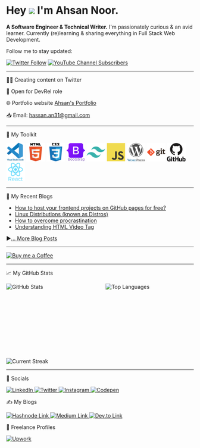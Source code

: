 <h1>Hey <img src="https://raw.githubusercontent.com/MartinHeinz/MartinHeinz/master/wave.gif" width="35px"> I'm Ahsan Noor.</h1>
<p><strong>A Software Engineer & Technical Writer.</strong> I'm passionately curious & an avid learner. Currently (re)learning & sharing everything in Full Stack Web Development.</p>
  
Follow me to stay updated:
  
[![Twitter Follow](https://img.shields.io/twitter/follow/ANoorTM?label=Twitter%20Account&style=social)](https://twitter.com/intent/follow?screen_name=ANoorTM) [![YouTube Channel Subscribers](https://img.shields.io/youtube/channel/subscribers/UCGTUeyCleMZgwjrcwKOM_oA?label=YouTube%20Channel&style=social)](https://www.youtube.com/channel/UCGTUeyCleMZgwjrcwKOM_oA?sub_confirmation=1)

---
  
✍🏻 Creating content on Twitter
  
🥑 Open for DevRel role

🌐 Portfolio website [Ahsan's Portfolio](https://anoortm.github.io/portfolio/)

📥 Email: hassan.an31@gmail.com

---

🧰 My Toolkit

<img src="https://github.com/devicons/devicon/blob/master/icons/vscode/vscode-original-wordmark.svg" alt="VSCode Logo" width="50px" height="50px"> <img src="https://github.com/devicons/devicon/blob/master/icons/html5/html5-original-wordmark.svg" alt="HTML5 Logo" width="50px" height="50px"> <img src="https://github.com/devicons/devicon/blob/master/icons/css3/css3-original-wordmark.svg" alt="CSS3 Logo" width="50px" height="50px"> <img src="https://github.com/devicons/devicon/blob/master/icons/bootstrap/bootstrap-original-wordmark.svg" alt="Bootstrap Logo" width="50px" height="50px"> <img src="https://github.com/devicons/devicon/blob/master/icons/tailwindcss/tailwindcss-plain.svg" alt="Tailwind Logo" width="50px" height="50px"> <img src="https://github.com/devicons/devicon/blob/master/icons/javascript/javascript-original.svg" alt="JavaScript Logo" width="50px" height="50px"> <img src="https://github.com/devicons/devicon/blob/master/icons/wordpress/wordpress-original.svg" alt="WordPress Logo" width="50px" height="50px"> <img src="https://github.com/devicons/devicon/blob/master/icons/git/git-original-wordmark.svg" alt="Git Logo" width="50px" height="50px"> <img src="https://github.com/devicons/devicon/blob/master/icons/github/github-original-wordmark.svg" alt="GitHub Logo" width="50px" height="50px"> <img src="https://github.com/devicons/devicon/blob/master/icons/react/react-original-wordmark.svg" alt="React Logo" width="50px" height="50px">

---

📙 My Recent Blogs
<!-- BLOG-POST-LIST:START -->
- [How to host your frontend projects on GitHub pages for free?](https://anoor.hashnode.dev/how-to-host-your-frontend-projects-on-github-pages-for-free)
- [Linux Distributions &lpar;known as Distros&rpar;](https://anoor.hashnode.dev/linux-distributions-known-as-distros)
- [How to overcome procrastination](https://anoor.hashnode.dev/overcoming-procrastination)
- [Understanding HTML Video Tag](https://anoor.hashnode.dev/understanding-html-video-tag)
<!-- BLOG-POST-LIST:END -->

▶[... More Blog Posts](https://anoor.hashnode.dev/)

---

<a href="https://www.buymeacoffee.com/anoortm" target="_blank">
<img src="https://img.shields.io/badge/Buy%20Me%20a%20Coffee-ffdd00?style=for-the-badge&logo=buy-me-a-coffee&logoColor=black" alt="Buy me a Coffee">
</a>

---

📈 My GitHub Stats <br>

<img align="left" src="https://github-readme-stats.vercel.app/api?username=ANoorTM&show_icons=true&theme=merko" alt="GitHub Stats" width="47%" height="200px">
<img align="right" src="https://github-readme-stats.vercel.app/api/top-langs/?username=ANoorTM&layout=compact&show_icons=true&theme=merko" alt="Top Languages" width="47%" height="200px">

<img align="centre" src="https://github-readme-streak-stats.herokuapp.com/?user=ANoorTM&theme=merko" alt="Current Streak" width="100%" height="200px">


---

💌 Socials

<a href="https://www.linkedin.com/in/ahsan-noor/" target="_blank">
<img src="https://img.shields.io/badge/linkedin-%230077B5.svg?style=for-the-badge&logo=linkedin&logoColor=white" alt="LinkedIn">
</a>
<a href="https://twitter.com/ANoorTM" target="_blank">
<img src="https://img.shields.io/badge/linkedin-%230077B5.svg?style=for-the-badge&logo=linkedin&logoColor=white" alt="Twitter">
</a>
<a href="https://www.instagram.com/anoortm/" target="_blank">
<img src="https://img.shields.io/badge/Instagram-%23E4405F.svg?style=for-the-badge&logo=Instagram&logoColor=white" alt="Instagram">
</a>
<a href="https://codepen.io/anoortm" target="_blank">
<img src="https://img.shields.io/badge/CodePen-white?style=for-the-badge&logo=codepen&logoColor=black" alt="Codepen">
</a>

✍ My Blogs

<a href="https://anoor.hashnode.dev/" target="_blank">
<img src="https://img.shields.io/badge/Hashnode-2962FF?style=for-the-badge&logo=hashnode&logoColor=white" alt="Hashnode Link">
</a>
<a href="https://medium.com/@ANoorTM" target="_blank">
<img src="https://img.shields.io/badge/Medium-12100E?style=for-the-badge&logo=medium&logoColor=white" alt="Medium Link">
</a>
<a href="https://dev.to/anoortm" target="_blank">
<img src="https://img.shields.io/badge/dev.to-0A0A0A?style=for-the-badge&logo=dev.to&logoColor=white" alt="Dev.to Link">
</a>

💼 Freelance Profiles

<a href="https://www.upwork.com/freelancers/~01cefe4714ded51640" target="_blank">
<img src="https://img.shields.io/badge/UpWork-6FDA44?style=for-the-badge&logo=Upwork&logoColor=white" alt="Upwork">
</a>

<!---
ANoorTM/ANoorTM is a ✨ special ✨ repository because its `README.md` (this file) appears on your GitHub profile.
You can click the Preview link to take a look at your changes.
--->

